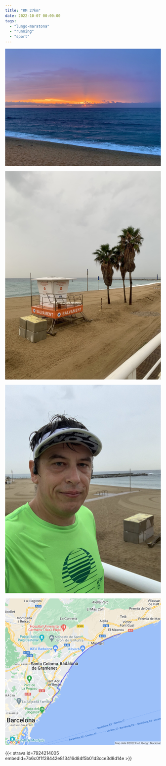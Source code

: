 ```yaml
---
title: "RM 27km"
date: 2022-10-07 00:00:00
tags: 
  - "lungo-maratona"
  - "running"
  - "sport"
---
```


![](images/IMG_0467.jpg)

![](images/IMG_0470.jpg)

![](images/IMG_0471-rotated.jpg)

![](images/20221007-activity-map.png)

{{< strava id=7924214005 embedId=7b6c0f1f28442e813416d84f5b01d3cce3d8d14e >}}

